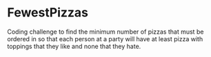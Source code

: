 # FewestPizzas
Coding challenge to find the minimum number of pizzas that must be ordered in so that each person at a party will have at least pizza with toppings that they like and none that they hate.

